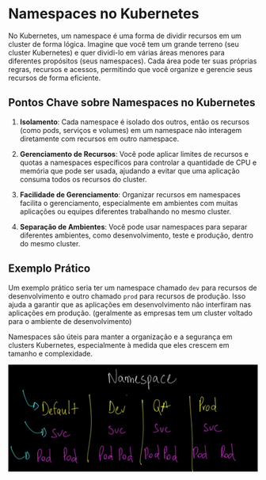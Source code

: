 # Namespaces no Kubernetes

No Kubernetes, um namespace é uma forma de dividir recursos em um cluster de forma lógica. Imagine que você tem um grande terreno (seu cluster Kubernetes) e quer dividi-lo em várias áreas menores para diferentes propósitos (seus namespaces). Cada área pode ter suas próprias regras, recursos e acessos, permitindo que você organize e gerencie seus recursos de forma eficiente.

## Pontos Chave sobre Namespaces no Kubernetes

1. **Isolamento**: Cada namespace é isolado dos outros, então os recursos (como pods, serviços e volumes) em um namespace não interagem diretamente com recursos em outro namespace.

2. **Gerenciamento de Recursos**: Você pode aplicar limites de recursos e quotas a namespaces específicos para controlar a quantidade de CPU e memória que pode ser usada, ajudando a evitar que uma aplicação consuma todos os recursos do cluster.

3. **Facilidade de Gerenciamento**: Organizar recursos em namespaces facilita o gerenciamento, especialmente em ambientes com muitas aplicações ou equipes diferentes trabalhando no mesmo cluster.

4. **Separação de Ambientes**: Você pode usar namespaces para separar diferentes ambientes, como desenvolvimento, teste e produção, dentro do mesmo cluster.


## Exemplo Prático

Um exemplo prático seria ter um namespace chamado `dev` para recursos de desenvolvimento e outro chamado `prod` para recursos de produção. Isso ajuda a garantir que as aplicações em desenvolvimento não interfiram nas aplicações em produção. (geralmente as empresas tem um cluster voltado para o ambiente de desenvolvimento)

Namespaces são úteis para manter a organização e a segurança em clusters Kubernetes, especialmente à medida que eles crescem em tamanho e complexidade.

![alt text](../images/namespace.png)